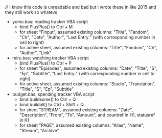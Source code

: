 // I know this code is unreadable and bad but I wrote these in like 2015 and they still work so whatevs

- yomu.bas: reading tracker VBA script
	- bind PlusPlus() to Ctrl + M
	- for sheet "Finput", assumed existing columns: "Title", "Fandom", "Ch", "Date", "Author", "Last Entry:" (with corresponding number in cell to right)
	- for active sheet, assumed existing columns: "Title", "Fandom", "Ch", "Author", "Link"
- miru.bas: watching tracker VBA script
	- bind PlusPlus() to Ctrl + P
	- for sheet "Episodes", assumed existing columns: "Date", "Title", "S", "Ep", "Subtitle", "Last Entry:" (with corresponding number in cell to right)
	- for active sheet, assumed existing columns: "Studio", "Translation", "Title", "S", "Ep", "Subtitle"
- budget.bas: spending tracker VBA script
	- bind buildsome() to Ctrl + Q
	- bind buildall() to Ctrl + Shift + Q
	- for sheet "STREAM", assumed existing columns: "Date", "Description", "From", "To", "Amount", and countref in H1, statusref in K1
	- for sheet "PAGE", assumed existing columns: "Alias", "Name", "Stream", "Archive"
    